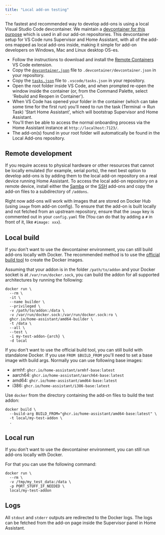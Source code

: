 ```yaml
---
title: "Local add-on testing"
---
```


The fastest and recommended way to develop add-ons is using a local Visual Studio Code devcontainer. We maintain a [devcontainer for this purpose](https://github.com/home-assistant/devcontainer) which is used in all our add-on repositories. This devcontainer setup for VS Code runs Supervisor and Home Assistant, with all of the add-ons mapped as local add-ons inside, making it simple for add-on developers on Windows, Mac and Linux desktop OS-es.

- Follow the instructions to download and install the [Remote Containers](https://marketplace.visualstudio.com/items?itemName=ms-vscode-remote.remote-containers) VS Code extension.
- Copy the [`devcontainer.json`](https://github.com/home-assistant/devcontainer/raw/main/addons/devcontainer.json) file to `.devcontainer/devcontainer.json` in your repository.
- Copy the [`tasks.json`](https://github.com/home-assistant/devcontainer/raw/main/addons/tasks.json) file to `.vscode/tasks.json` in your repository.
- Open the root folder inside VS Code, and when prompted re-open the window inside the container (or, from the Command Palette, select 'Rebuild and Reopen in Container').
- When VS Code has opened your folder in the container (which can take some time for the first run) you'll need to run the task (Terminal -> Run Task) 'Start Home Assistant', which will bootstrap Supervisor and Home Assistant.
- You'll then be able to access the normal onboarding process via the Home Assistant instance at `http://localhost:7123/`.
- The add-on(s) found in your root folder will automatically be found in the Local Add-ons repository.

## Remote development

If you require access to physical hardware or other resources that cannot be locally emulated (for example, serial ports), the next best option to develop add-ons is by adding them to the local add-on repository on a real device running Home Assistant. To access the local add-on repository on a remote device, install either the [Samba](https://my.home-assistant.io/redirect/supervisor_addon/?addon=core_samba) or the [SSH](https://my.home-assistant.io/redirect/supervisor_addon/?addon=core_ssh) add-ons and copy the add-on files to a subdirectory of `/addons`.

Right now add-ons will work with images that are stored on Docker Hub (using `image` from add-on config). To ensure that the add-on is built locally and not fetched from an upstream repository, ensure that the `image` key is commented out in your `config.yaml` file (You can do that by adding a `#` in front of it, like `#image: xxx`).

## Local build

If you don't want to use the devcontainer environment, you can still build add-ons locally with Docker. The recommended method is to use the [official build tool][hassio-builder] to create the Docker images.

Assuming that your addon is in the folder `/path/to/addon` and your Docker socket is at `/var/run/docker.sock`, you can build the addon for all supported architectures by running the following:

```shell
docker run \
  --rm \
  -it \
  --name builder \
  --privileged \
  -v /path/to/addon:/data \
  -v /var/run/docker.sock:/var/run/docker.sock:ro \
  ghcr.io/home-assistant/amd64-builder \
  -t /data \
  --all \
  --test \
  -i my-test-addon-{arch} \
  -d local
```

If you don't want to use the official build tool, you can still build with standalone Docker. If you use `FROM $BUILD_FROM` you'll need to set a base image with build args. Normally you can use following base images:

- armhf: `ghcr.io/home-assistant/armhf-base:latest`
- aarch64: `ghcr.io/home-assistant/aarch64-base:latest`
- amd64: `ghcr.io/home-assistant/amd64-base:latest`
- i386: `ghcr.io/home-assistant/i386-base:latest`

Use `docker` from the directory containing the add-on files to build the test addon:

```shell
docker build \
  --build-arg BUILD_FROM="ghcr.io/home-assistant/amd64-base:latest" \
  -t local/my-test-addon \
  .
```

[hassio-builder]: https://github.com/home-assistant/builder

## Local run

If you don't want to use the devcontainer environment, you can still run add-ons locally with Docker.

For that you can use the following command:

```shell
docker run \
  --rm \
  -v /tmp/my_test_data:/data \
  -p PORT_STUFF_IF_NEEDED \
  local/my-test-addon
```

## Logs

All `stdout` and `stderr` outputs are redirected to the Docker logs. The logs can be fetched from the add-on page inside the Supervisor panel in Home Assistant.
